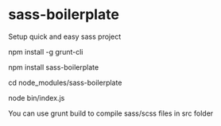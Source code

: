 # sass-boilerplate
Setup quick and easy sass project

npm install -g grunt-cli

npm install sass-boilerplate

cd node_modules/sass-boilerplate

node bin/index.js

You can use grunt build to compile sass/scss files in src folder
